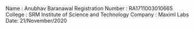 Name : Anubhav Baranawal
Registration Number : RA1711003010665
College : SRM Institute of Science and Technology
Company : Maximl Labs
Date: 21/November/2020
